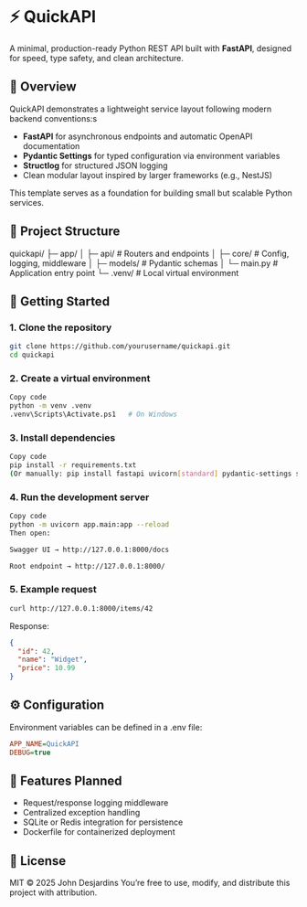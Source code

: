 # ⚡ QuickAPI

A minimal, production-ready Python REST API built with **FastAPI**, designed for speed, type safety, and clean architecture.

## 🧭 Overview

QuickAPI demonstrates a lightweight service layout following modern backend conventions:s

- **FastAPI** for asynchronous endpoints and automatic OpenAPI documentation
- **Pydantic Settings** for typed configuration via environment variables
- **Structlog** for structured JSON logging
- Clean modular layout inspired by larger frameworks (e.g., NestJS)

This template serves as a foundation for building small but scalable Python services.

## 📁 Project Structure

quickapi/
├─ app/
│ ├─ api/ # Routers and endpoints
│ ├─ core/ # Config, logging, middleware
│ ├─ models/ # Pydantic schemas
│ └─ main.py # Application entry point
└─ .venv/ # Local virtual environment

## 🚀 Getting Started

### 1. Clone the repository

```bash
git clone https://github.com/yourusername/quickapi.git
cd quickapi
```

### 2. Create a virtual environment

```bash
Copy code
python -m venv .venv
.venv\Scripts\Activate.ps1   # On Windows
```

### 3. Install dependencies

```bash
Copy code
pip install -r requirements.txt
(Or manually: pip install fastapi uvicorn[standard] pydantic-settings structlog)
```

### 4. Run the development server

```bash
Copy code
python -m uvicorn app.main:app --reload
Then open:

Swagger UI → http://127.0.0.1:8000/docs

Root endpoint → http://127.0.0.1:8000/
```

### 5. Example request

```bash
curl http://127.0.0.1:8000/items/42
```

Response:

```json
{
  "id": 42,
  "name": "Widget",
  "price": 10.99
}
```

## ⚙️ Configuration

Environment variables can be defined in a .env file:

```ini
APP_NAME=QuickAPI
DEBUG=true
```

## 🧩 Features Planned

- Request/response logging middleware
- Centralized exception handling
- SQLite or Redis integration for persistence
- Dockerfile for containerized deployment

## 📄 License

MIT © 2025 John Desjardins
You’re free to use, modify, and distribute this project with attribution.

